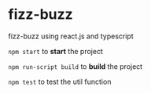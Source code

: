 # fizz-buzz
fizz-buzz using react.js and typescript

`npm start` to **start** the project

`npm run-script build` to **build** the project

`npm test` to test the util function
